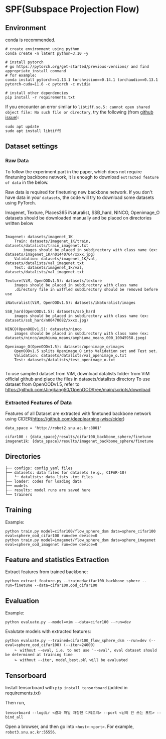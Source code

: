 # SPF(Subspace Projection Flow)


## Environment

conda is recommended.

```
# create environment using python
conda create -n latent python=3.10 -y

# install pytorch
# go https://pytorch.org/get-started/previous-versions/ and find appropriate install command
# for example:
conda install pytorch==1.13.1 torchvision==0.14.1 torchaudio==0.13.1 pytorch-cuda=11.6 -c pytorch -c nvidia

# install other dependencies
pip install -r requirements.txt

```

If you encounter an error similar to `libtiff.so.5: cannot open shared object file: No such file or directory`, try the following (from [github issue](https://github.com/rm-hull/luma.led_matrix/issues/154)):

```
sudo apt update
sudo apt install libtiff5
```


## Dataset settings
### Raw Data

To follow the experiment part in the paper, which does not require finetuning backbone network, it is enough to download `extracted feature of data` in the below.

Raw data is required for finetuning new backbone network. 
If you don't have data in your `datasets`,
the code will try to download some datasets using PyTorch.

Imagenet, Texture, Places365 iNaturalist, SSB_hard, NINCO, Openimage_O datasets should be downloaded manually and be placed on directories written below

```

Imagenet: datasets/imagenet_1K
    Train: datasets/Imagenet_1K/train, datasets/datalists/train_imagenet.txt
        images should be placed in subdirectory with class name (ex: datasets/imagenet_1K/n01440764/xxxx.jpg)
    Validation: datasets/imagenet_1K/val, datasets/datalists/val_imagenet.txt
    Test: datasets/imagenet_1k/val, datasets/datalists/val_imagenet.txt

Texture(ViM, OpenOODv1.5): datasets/texture
    images should be placed in subdirectory with class name
    .directory file in waffled subdirectory should be removed before use

iNaturalist(ViM, OpenOODv1.5): datasets/iNaturalist/images

SSB_hard(OpenOODv1.5): datasets/ssb_hard
    images should be placed in subdirectory with class name (ex: datasets/ssb_hard/n00470682/xxxx.jpg)

NINCO(OpenOODv1.5): datasets/ninco
    images should be placed in subdirectory with class name (ex: datasets/ninco/amphiuma_means/amphiuma_means_000_10045958.jpeg)

Openimage_O(OpenOODv1.5): datasets/openimage_o/images
    OpenOODv1.5 splits Openimage_O into Validation set and Test set.
    Validation: datasets/datalists/val_openimage_o.txt
    Test: datasets/datalists/test_openimage_o.txt


```
To use sampled dataset from ViM, download datalists folder from ViM official github and place the files in datasets/datalists directory
To use dataset from OpenOODv1.5, refer to https://github.com/Jingkang50/OpenOOD/tree/main/scripts/download

### Extracted Features of Data
Features of all Dataset are extracted with finetuned backbone network using CIDER(https://github.com/deeplearning-wisc/cider)

```
data_space = 'http://robot2.snu.ac.kr:8001'

cifar100 : {data_space}/results/cifar100_backbone_sphere/finetune
imagenet1k: {data_space}/results/imagenet_backbone_sphere/finetune
```



## Directories

```
├── configs: config yaml files
├── datasets: data files for datasets (e.g., CIFAR-10)
│   └─ datalists: data lists .txt files
├── loader: codes for loading data
├── models
├── results: model runs are saved here
└── trainers
```

## Training

Example: 
```
python train.py model=cifar100/flow_sphere_dsm data=sphere_cifar100 eval=sphere_ood_cifar100 run=dev device=0
python train.py model=imagenet/flow_sphere_dsm data=sphere_imagenet eval=sphere_ood_imagenet run=dev device=0 
```

## Feature and statistics Extraction

Extract features from trained backbone:
```
python extract_feature.py --trained=cifar100_backbone_sphere --run=finetune --data=cifar100,ood_cifar100
```

## Evaluation

Example:
```
python evaluate.py --model=vim --data=cifar100 --run=dev
```

Evalutate models with extracted features:
```
python evaluate.py --trained=cifar100_flow_sphere_dsm --run=dev (--eval=sphere_ood_cifar100) (--iter=24000)
    ㄴ without --eval, i.e. to not use '--eval', eval dataset should be determined at training time
    ㄴ without --iter, model_best.pkl will be evaluated 
```

## Tensorboard


Install tensorboard with `pip install tensorboard` (added in requirements.txt)

Then run,
```
tensorboard --logdir <결과 파일 저장된 디렉토리> --port <남이 안 쓰는 포트> --bind_all
```

Open a browser, and then go into `<host>:<port>`. For example, `robot3.snu.ac.kr:55556`.
